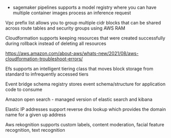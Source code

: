 - sagemaker pipelines supports a model registry where you can have multiple container images process an inference request


Vpc prefix list allows you to group multiple cidr blocks that can be shared across route tables and security groups using AWS RAM


Cloudformation supports keeping resources that were created successfully during rollback instead of deleting all resources


https://aws.amazon.com/about-aws/whats-new/2021/08/aws-cloudformation-troubleshoot-errors/


Efs supports an intelligent tiering class that moves block storage from standard to infrequently accessed tiers


Event bridge schema registry stores event schema/structure for application code to consume


Amazon open search - managed version of elastic search and kibana 


Elastic IP addresses support reverse dns lookup which provides the domain name for a given up address

Aws rekognition supports custom labels, content moderation, facial feature recognition, text recognition